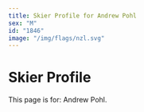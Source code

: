 ```yaml
---
title: Skier Profile for Andrew Pohl
sex: "M"
id: "1846"
image: "/img/flags/nzl.svg" 
---
```


# Skier Profile

This page is for: Andrew Pohl.
    